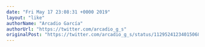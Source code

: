 ```yaml
---
date: "Fri May 17 23:08:31 +0000 2019"
layout: "like"
authorName: "Arcadio García"
authorUrl: "https://twitter.com/arcadio_g_s"
originalPost: "https://twitter.com/arcadio_g_s/status/1129524123401506816"
---
```

